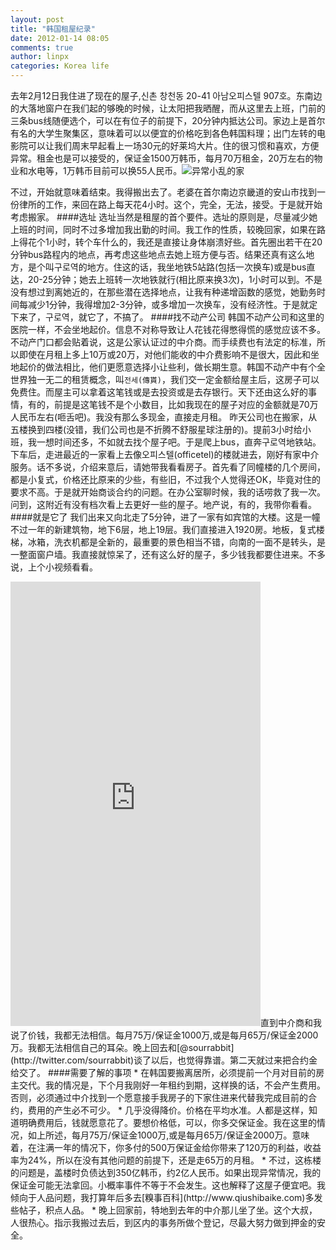 ```yaml
---
layout: post
title: "韩国租屋纪录"
date: 2012-01-14 08:05
comments: true
author: linpx
categories: Korea life
---
```

去年2月12日我住进了现在的屋子,신촌 창천동 20-41 아남오피스텔 907호。东南边的大落地窗户在我们起的够晚的时候，让太阳把我晒醒，而从这里去上班，门前的三条bus线随便选个，可以在有位子的前提下，20分钟内抵达公司。家边上是首尔有名的大学生聚集区，意味着可以以便宜的价格吃到各色韩国料理；出门左转的电影院可以让我们周末早起看上一场30元的好莱坞大片。住的很习惯和喜欢，方便异常。租金也是可以接受的，保证金1500万韩币，每月70万租金，20万左右的物业和水电等，1万韩币目前可以换55人民币。![异常小乱的家](http://farm8.staticflickr.com/7145/6694262177_38bf4ae662_z.jpg)
<!--more-->

不过，开始就意味着结束。我得搬出去了。老婆在首尔南边京畿道的安山市找到一份律所的工作，来回在路上每天花4小时。这个，完全，无法，接受。于是就开始考虑搬家。
####选址
选址当然是租屋的首个要件。选址的原则是，尽量减少她上班的时间，同时不过多增加我出勤的时间。我工作的性质，较晚回家，如果在路上得花个1小时，转个车什么的，我还是直接让身体崩溃好些。首先圈出若干在20分钟bus路程内的地点，再考虑这些地点去她上班方便与否。结果还真有这么地方，是个叫구로역的地方。住这的话，我坐地铁5站路(包括一次换车)或是bus直达，20-25分钟；她去上班转一次地铁就行(相比原来换3次)，1小时可以到。不是没有想过到离她近的，在那些潜在选择地点，让我有种递增函数的感觉，她勤务时间每减少1分钟，我得增加2-3分钟，或多增加一次换车，没有经济性。于是就定下来了，구로역，就它了，不搞了。
####找不动产公司
韩国不动产公司和这里的医院一样，不会坐地起价。信息不对称导致让人花钱花得憋得慌的感觉应该不多。不动产门口都会贴着说，这是公家认证过的中介商。而手续费也有法定的标准，所以即使在月租上多上10万或20万，对他们能收的中介费影响不是很大，因此和坐地起价的做法相比，他们更愿意选择小让些利，做长期生意。韩国不动产中有个全世界独一无二的租赁概念，叫`전세(傳貰)`，我们交一定金额给屋主后，这房子可以免费住。而屋主可以拿着这笔钱或是去投资或是去存银行。天下还由这么好的事情，有的，前提是这笔钱不是个小数目，比如我现在的屋子对应的金额就是70万人民币左右(咂舌吧)。我没有那么多现金，直接走月租。
昨天公司也在搬家，从五楼换到四楼(没错，我们公司也是不折腾不舒服星球注册的)。提前3小时给小班，我一想时间还多，不如就去找个屋子吧。于是爬上bus，直奔구로역地铁站。下车后，走进最近的一家看上去像오피스텔(officetel)的楼就进去，刚好有家中介服务。话不多说，介绍来意后，请她带我看看房子。首先看了同幢楼的几个房间，都是小复式，价格还比原来的少些，有些旧，不过我个人觉得还OK，毕竟对住的要求不高。于是就开始商谈合约的问题。在办公室聊时候，我的话唠救了我一次。问到，这附近有没有档次看上去更好一些的屋子。地产说，有的，我带你看看。
####就是它了
我们出来又向北走了5分钟，进了一家有如宾馆的大楼。这是一幢不过一年的新建筑物，地下6层，地上19层。我们直接进入1920房。地板，复式楼梯，冰箱，洗衣机都是全新的，最重要的景色相当不错，向南的一面不是转头，是一整面窗户墙。我直接就惊呆了，还有这么好的屋子，多少钱我都要住进来。不多说，上个小视频看看。
<iframe src="http://player.vimeo.com/video/35050903?title=0&amp;byline=0&amp;portrait=0" width="400" height="711" frameborder="0" webkitAllowFullScreen mozallowfullscreen allowFullScreen></iframe>直到中介商和我说了价钱，我都无法相信。每月75万/保证金1000万,或是每月65万/保证金2000万。我都无法相信自己的耳朵。晚上回去和[@sourrabbit](http://twitter.com/sourrabbit)谈了以后，也觉得靠谱。第二天就过来把合约金给交了。
####需要了解的事项
* 在韩国要搬离居所，必须提前一个月对目前的房主交代。我的情况是，下个月我刚好一年租约到期，这样换的话，不会产生费用。否则，必须通过中介找到一个愿意接手我房子的下家住进来代替我完成目前的合约，费用的产生必不可少。
* 几乎没得降价。价格在平均水准。人都是这样，知道明确费用后，钱就愿意花了。要想价格低，可以，你多交保证金。我在这里的情况，如上所述，每月75万/保证金1000万,或是每月65万/保证金2000万。意味着，在注满一年的情况下，你多付的500万保证金给你带来了120万的利益，收益率为24%，所以在没有其他问题的前提下，还是走65万的月租。
* 不过，这栋楼的问题是，盖楼时负债达到350亿韩币，约2亿人民币。如果出现异常情况，我的保证金可能无法拿回。小概率事件不等于不会发生。这也解释了这屋子便宜吧。我倾向于人品问题，我打算年后多去[糗事百科](http://www.qiushibaike.com)多发些帖子，积点人品。
* 晚上回家前，特地到去年的中介那儿坐了坐。这个大叔，人很热心。指示我搬过去后，到区内的事务所做个登记，尽最大努力做到押金的安全。
